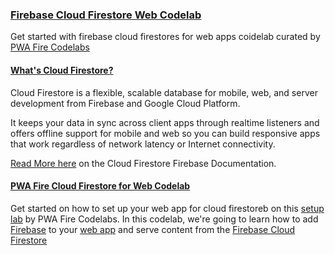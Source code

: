 ### [Firebase Cloud Firestore Web Codelab](https://pwafire.org/developer/codelabs/firestore-web)
Get started with firebase cloud firestores for web apps coidelab curated by [PWA Fire Codelabs](https://pwafire.org/developer/codelabs/)

#### [What's Cloud Firestore?](https://firebase.google.com/docs/firestore/)
Cloud Firestore is a flexible, scalable database for mobile, web, and server development
from Firebase and Google Cloud Platform.

It keeps your data in sync across client apps through realtime listeners and offers offline
support for mobile and web so you can build responsive apps that work regardless of network
latency or Internet connectivity. 

[Read More here](https://firebase.google.com/docs/firestore/) on the Cloud Firestore Firebase Documentation.

#### [PWA Fire Cloud Firestore for Web Codelab](https://pwafire.org/developer/codelabs/firestore-web)
Get started on how to set up your web app for cloud firestoreb on this [setup lab](https://github.com/mayeedwin/firestore/tree/master/setup) by PWA Fire Codelabs. In this codelab, we're going to learn how to add [Firebase](https://firebase.google.com/docs/) to your [web app](https://pwafire.org/developer/codelabs/pwafire/) and serve content from the [Firebase Cloud Firestore](https://firebase.google.com/docs/firestore/)
